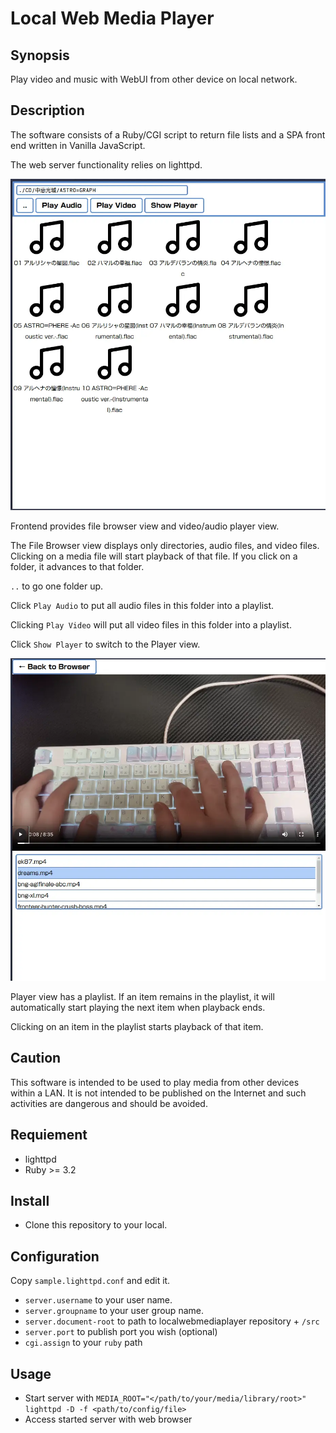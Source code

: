 # Local Web Media Player

## Synopsis

Play video and music with WebUI from other device on local network.

## Description

The software consists of a Ruby/CGI script to return file lists and a SPA front end written in Vanilla JavaScript.

The web server functionality relies on lighttpd.

![Browser View](./filebrowser.webp)

Frontend provides file browser view and video/audio player view.

The File Browser view displays only directories, audio files, and video files.
Clicking on a media file will start playback of that file.
If you click on a folder, it advances to that folder.

`..` to go one folder up.

Click `Play Audio` to put all audio files in this folder into a playlist.

Clicking `Play Video` will put all video files in this folder into a playlist.

Click `Show Player` to switch to the Player view.

![Player view](./videoplayer.webp)

Player view has a playlist.
If an item remains in the playlist, it will automatically start playing the next item when playback ends.

Clicking on an item in the playlist starts playback of that item.

## Caution

This software is intended to be used to play media from other devices within a LAN.
It is not intended to be published on the Internet and such activities are dangerous and should be avoided.

## Requiement

* lighttpd
* Ruby >= 3.2

## Install

* Clone this repository to your local.

## Configuration

Copy `sample.lighttpd.conf` and edit it.

* `server.username` to your user name.
* `server.groupname` to your user group name.
* `server.document-root` to path to localwebmediaplayer repository + `/src`
* `server.port` to publish port you wish (optional)
* `cgi.assign` to your `ruby` path

## Usage

* Start server with `MEDIA_ROOT="</path/to/your/media/library/root>" lighttpd -D -f <path/to/config/file>`
* Access started server with web browser